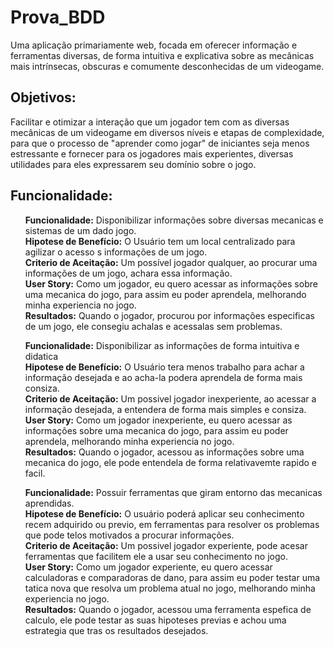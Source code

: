 # Prova_BDD
<p>Uma aplicação primariamente web, focada em oferecer informação e ferramentas diversas, de forma intuitiva e explicativa sobre as mecânicas mais intrínsecas, obscuras e comumente desconhecidas de um videogame.</p>

<h2> Objetivos: </h2>

<p>Facilitar e otimizar a interação que um jogador tem com as diversas mecânicas de um videogame em diversos níveis e etapas de complexidade, para que o processo de "aprender como jogar" de iniciantes seja menos estressante e fornecer para os jogadores mais experientes, diversas utilidades para eles expressarem seu domínio sobre o jogo.</p>

<h2> Funcionalidade: </h2>

<ul>
    <p><b>Funcionalidade:</b> Disponibilizar informações sobre diversas mecanicas e sistemas de um dado jogo.<br>
    <b>Hipotese de Benefício:</b> O Usuário tem um local centralizado para agilizar o acesso s informações de um jogo.<br>
    <b>Criterio de Aceitação:</b> Um possível jogador qualquer, ao procurar uma informações de um jogo, achara essa informação.<br>
    <b>User Story:</b> Como um jogador, eu quero acessar as informações sobre uma mecanica do jogo, para assim eu poder aprendela, melhorando minha experiencia no jogo.<br>
    <b>Resultados:</b> Quando o jogador, procurou por informações especificas de um jogo, ele consegiu achalas e acessalas sem problemas.<br>
  
</ul>
<ul>
    <p><b>Funcionalidade:</b> Disponibilizar as informações de forma intuitiva e didatica<br>
    <b>Hipotese de Benefício:</b> O Usuário tera menos trabalho para achar a informação desejada e ao acha-la podera aprendela de forma mais consiza.<br>
    <b>Criterio de Aceitação:</b> Um possivel jogador inexperiente, ao acessar a informação desejada, a entendera de forma mais simples e consiza.<br>
    <b>User Story:</b> Como um jogador inexperiente, eu quero acessar as informações sobre uma mecanica do jogo, para assim eu poder aprendela, melhorando minha experiencia no jogo.<br>
    <b>Resultados:</b> Quando o jogador, acessou as informações sobre uma mecanica do jogo, ele pode entendela de forma relativavemte rapido e facil.<br>
</ul>
<ul>
    <p><b>Funcionalidade:</b> Possuir ferramentas que giram entorno das mecanicas aprendidas.<br>
    <b>Hipotese de Benefício:</b> O usuário poderá aplicar seu conhecimento recem adquirido ou previo, em ferramentas para resolver os problemas que pode telos motivados a procurar informações.<br>
    <b>Criterio de Aceitação:</b> Um possivel jogador experiente, pode acesar ferramentas que facilitem ele a usar seu conhecimento no jogo.<br>
    <b>User Story:</b> Como um jogador experiente, eu quero acessar calculadoras e comparadoras de dano, para assim eu poder testar uma tatica nova que resolva um problema atual no jogo, melhorando minha experiencia no jogo.<br>
    <b>Resultados:</b> Quando o jogador, acessou uma ferramenta espefica de calculo, ele pode testar as suas hipoteses previas e achou uma estrategia que tras os resultados desejados.<br>
</ul>
